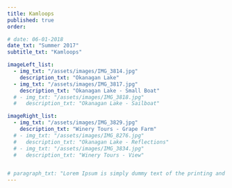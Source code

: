 ```yaml
---
title: Kamloops
published: true
order: 

# date: 06-01-2018
date_txt: "Summer 2017"
subtitle_txt: "Kamloops"

imageLeft_list:
  - img_txt: "/assets/images/IMG_3814.jpg"
    description_txt: "Okanagan Lake"
  - img_txt: "/assets/images/IMG_3817.jpg"
    description_txt: "Okanagan Lake - Small Boat"
  # - img_txt: "/assets/images/IMG_3818.jpg"
  #   description_txt: "Okanagan Lake - Sailboat"

imageRight_list:
  - img_txt: "/assets/images/IMG_3829.jpg"
    description_txt: "Winery Tours - Grape Farm"
  # - img_txt: "/assets/images/IMG_8276.jpg"
  #   description_txt: "Okanagan Lake - Reflections"
  # - img_txt: "/assets/images/IMG_3834.jpg"
  #   description_txt: "Winery Tours - View"


# paragraph_txt: "Lorem Ipsum is simply dummy text of the printing and typesetting industry. Lorem Ipsum has been the industry's standard dummy text ever since the 1500s, when an unknown printer took a galley of type and scrambled it to make a type specimen book. It has survived not only five centuries, but also the leap into electronic typesetting, remaining essentially unchanged. It was popularised in the 1960s with the release of Letraset sheets containing Lorem Ipsum passages, and more recently with desktop publishing software like Aldus PageMaker including versions of Lorem Ipsum."
---
```




